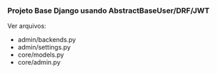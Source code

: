 ### Projeto Base Django usando AbstractBaseUser/DRF/JWT

Ver arquivos:
- admin/backends.py
- admin/settings.py
- core/models.py
- core/admin.py